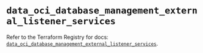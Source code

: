 # `data_oci_database_management_external_listener_services`

Refer to the Terraform Registry for docs: [`data_oci_database_management_external_listener_services`](https://registry.terraform.io/providers/oracle/oci/7.19.0/docs/data-sources/database_management_external_listener_services).
